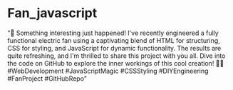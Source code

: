 # Fan_javascript
"🌟 Something interesting just happened! I've recently engineered a fully functional electric fan using a captivating blend of HTML for structuring, CSS for styling, and JavaScript for dynamic functionality. The results are quite refreshing, and I'm thrilled to share this project with you all. Dive into the code on GitHub to explore the inner workings of this cool creation! 🔌💨 #WebDevelopment #JavaScriptMagic #CSSStyling #DIYEngineering #FanProject #GitHubRepo"
